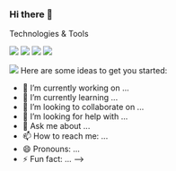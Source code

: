 ### Hi there 👋

Technologies & Tools 


![](https://img.shields.io/npm/v/npm.svg?logo=javascript)
![](https://img.shields.io/badge/OS-Linux-informational?style=flat&logo=Javascript<Linux>&logoColor=white&color=red)
![](https://img.shields.io/badge/OS-Windows-informational?style=flat&logo=<Linux>&logoColor=white&color=red)
![](https://img.shields.io/npm/v/npm.svg?logo=javascript)

![](https://img.shields.io/badge/<WORD_ON_LEFT>-<WORD_ON_RIGHT>-informational?style=flat&logo=data:image/svg%2bxml;base64,<BASE64_DATA>)
Here are some ideas to get you started:

- 🔭 I’m currently working on ...
- 🌱 I’m currently learning ...
- 👯 I’m looking to collaborate on ...
- 🤔 I’m looking for help with ...
- 💬 Ask me about ...
- 📫 How to reach me: ...
- 😄 Pronouns: ...
- ⚡ Fun fact: ...
-->
